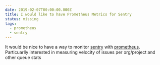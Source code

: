 ```yaml
---
date: 2019-02-07T00:00:00.000Z
title: I would like to have Prometheus Metrics for Sentry
status: missing
tags:
  - prometheus
  - sentry
---
```


It would be nice to have a way to monitor [sentry] with [prometheus]. Particuarlly interested in measuring velocity of issues per org/project and other queue stats

[prometheus]: https://github.com/prometheus/prometheus
[sentry]: https://sentry.io
